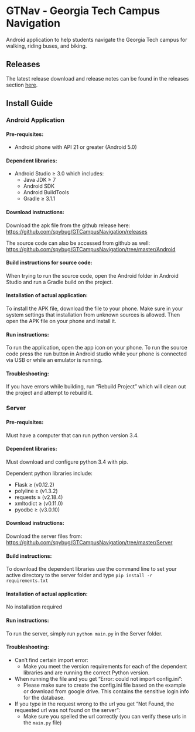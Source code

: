# GTNav - Georgia Tech Campus Navigation

Android application to help students navigate the Georgia Tech campus for walking, riding buses, and biking.

## Releases

The latest release download and release notes can be found in the releases section [here](https://github.com/spybug/GTCampusNavigation/releases).


## Install Guide

### Android Application

#### Pre-requisites:

- Android phone with API 21 or greater (Android 5.0)

#### Dependent libraries:

- Android Studio ≥ 3.0 which includes:
  - Java JDK ≥ 7
  - Android SDK
  - Android BuildTools
  - Gradle ≥ 3.1.1

#### Download instructions:

Download the apk file from the github release here: https://github.com/spybug/GTCampusNavigation/releases

The source code can also be accessed from github as well: https://github.com/spybug/GTCampusNavigation/tree/master/Android

#### Build instructions for source code:

When trying to run the source code, open the Android folder in Android Studio and run a Gradle build on the project.

#### Installation of actual application:

To install the APK file, download the file to your phone. Make sure in your system settings that installation from unknown sources is allowed. Then open the APK file on your phone and install it.

#### Run instructions:​

To run the application, open the app icon on your phone. To run the source code press the run button in Android studio while your phone is connected via USB or while an emulator is running.

#### Troubleshooting:

If you have errors while building, run “Rebuild Project” which will clean out the project and attempt to rebuild it.


### Server

#### Pre-requisites:​ 
Must have a computer that can run python version 3.4.

#### Dependent libraries:
Must download and configure python 3.4 with pip.

Dependent python libraries include:
- Flask ≥ (v0.12.2)
- polyline ≥ (v1.3.2)
- requests ≥ (v2.18.4)
- xmltodict ≥ (v0.11.0)
- pyodbc ≥ (v3.0.10)

#### Download instructions:​ 
Download the server files from: https://github.com/spybug/GTCampusNavigation/tree/master/Server

#### Build instructions: 
To download the dependent libraries use the command line to set your active directory to the server folder and type `pip install -r requirements.txt`

#### Installation of actual application: ​
No installation required

#### Run instructions:​ 
To run the server, simply run `python main.py` in the Server folder.

#### Troubleshooting: 

- Can’t find certain import error:
  - Make you meet the version requirements for each of the dependent libraries and are running the correct Python version.
- When running the file and you get “Error: could not import config.ini”:
  - Please make sure to create the config.ini file based on the example or download from google drive. This contains the sensitive login info for the database.
- If you type in the request wrong to the url you get “Not Found, the requested url was not found on the server”:
  - Make sure you spelled the url correctly (you can verify these urls in the `main.py` file)